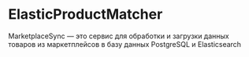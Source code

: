 # ElasticProductMatcher
MarketplaceSync — это сервис для обработки и загрузки данных товаров из маркетплейсов в базу данных PostgreSQL и Elasticsearch
